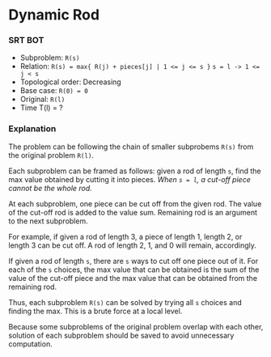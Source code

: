 # Dynamic Rod

### SRT BOT

- Subproblem: `R(s)`
- Relation: `R(s) = max{ R(j) + pieces[j] | 1 <= j <= s }` `s = l -> 1 <= j < s`
- Topological order: Decreasing
- Base case: `R(0) = 0`
- Original: `R(l)`
- Time T(l) = ?

### Explanation
The problem can be following the chain of smaller subprobems `R(s)` from the original problem `R(l)`.

Each subproblem can be framed as follows: given a rod of length `s`,
find the max value obtained by cutting it into pieces. *When `s = l`, a cut-off piece cannot be the whole rod.*

At each subproblem, one piece can be cut off from the given rod. The value of the cut-off rod is added to the
value sum. Remaining rod is an argument to the next subproblem.

For example, if given a rod of length 3, a piece of length 1, length 2, or length 3 can be cut off.
A rod of length 2, 1, and 0 will remain, accordingly.

If given a rod of length `s`, there are `s` ways to cut off one piece out of it. For each of the `s` choices,
the max value that can be obtained is the sum of the value of the cut-off piece and the max value that can
be obtained from the remaining rod.

Thus, each subproblem `R(s)` can be solved by trying all `s` choices and finding the max.
This is a brute force at a local level.

Because some subproblems of the original problem overlap with each other, solution of each subproblem should be
saved to avoid unnecessary computation.